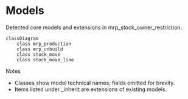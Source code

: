 # Models

Detected core models and extensions in mrp_stock_owner_restriction.

```mermaid
classDiagram
    class mrp_production
    class mrp_unbuild
    class stock_move
    class stock_move_line
```

Notes
- Classes show model technical names; fields omitted for brevity.
- Items listed under _inherit are extensions of existing models.
